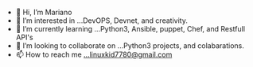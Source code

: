 - 👋 Hi, I’m Mariano
- 👀 I’m interested in ...DevOPS, Devnet, and creativity.
- 🌱 I’m currently learning ...Python3, Ansible, puppet, Chef, and Restfull API's
- 💞️ I’m looking to collaborate on ...Python3 projects, and colabarations.
- 📫 How to reach me ...linuxkid7780@gmail.com

<!---
mobando7780/mobando7780 is a ✨ special ✨ repository because its `README.md` (this file) appears on your GitHub profile.
You can click the Preview link to take a look at your changes.
--->
